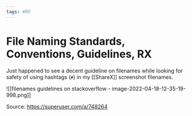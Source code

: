 ```yaml
---
tags: #RX
---
```


# File Naming Standards, Conventions, Guidelines, RX


Just happened to see a decent guideline on filenames while looking for safety of using hashtags (`#`) in my [[ShareX]] screenshot filenames.

![[filenames guidelines on stackoverflow - image-2022-04-18-12-35-19-998.png]]

Source: https://superuser.com/a/748264